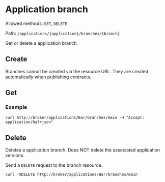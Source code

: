 # Application branch

Allowed methods: `GET`, `DELETE`

Path: `/applications/{application}/branches/{branch}`

Get or delete a application branch.

## Create

Branches cannot be created via the resource URL. They are created automatically when publishing contracts.

## Get

### Example

    curl http://broker/applications/Bar/branches/main -H "Accept: application/hal+json"

## Delete

Deletes a application branch. Does NOT delete the associated application versions.

Send a `DELETE` request to the branch resource.

    curl -XDELETE http://broker/applications/Bar/branches/main
